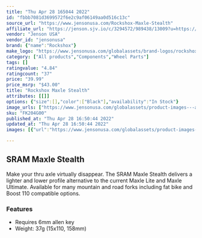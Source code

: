 ```yaml
---
title: "Thu Apr 28 165044 2022"
id: "fbbb7081d3699572f6e2c9af06149aa0d516c13c"
source_url: "https://www.jensonusa.com/Rockshox-Maxle-Stealth"
affiliate_url: "https://jenson.sjv.io/c/3294572/989438/13009?u=https://www.jensonusa.com/Rockshox-Maxle-Stealth"
vendor: "Jenson USA"
vendor_id: "jensonusa"
brand: {"name":"Rockshox"}
make_logo: "https://www.jensonusa.com/globalassets/brand-logos/rockshox.jpg"
category: ["All products","Components","Wheel Parts"]
tags: []
ratingvalue: "4.84"
ratingcount: "37"
price: "39.99"
price_msrp: "$43.00"
title: "Rockshox Maxle Stealth"
attributes: [[]]
options: {"size":[],"color":["Black"],"availability":"In Stock"}
image_urls: ["https://www.jensonusa.com/globalassets/product-images---all-assets/rockshox/fk204g00-----15x0-158.jpg"]
sku: "FK204G00"
published_at: "Thu Apr 28 16:50:44 2022"
updated_at: "Thu Apr 28 16:50:44 2022"
images: [{"url":"https://www.jensonusa.com/globalassets/product-images---all-assets/rockshox/fk204g00-----15x0-158.jpg","path":"full/ff94f1adfadf34b676db6dda897ee1603c80f9fb.jpg","checksum":"a3d643e1543f2634e811f8391b8fbbba","status":"downloaded"}]

---
```

## SRAM Maxle Stealth

Make your thru axle virtually disappear. The SRAM Maxle Stealth delivers a
lighter and lower profile alternative to the current Maxle Lite and Maxle
Ultimate. Available for many mountain and road forks including fat bike and
Boost 110 compatible options.

### Features

  * Requires 6mm allen key 
  * Weight: 37g (15x110, 158mm) 

